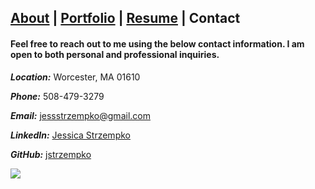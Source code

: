 ## [About](./README.md) | [Portfolio](./portfolio.md) | [Resume](./resume.md) | Contact

#### Feel free to reach out to me using the below contact information. I am open to both personal and professional inquiries.

***Location:*** Worcester, MA 01610

***Phone:*** 508-479-3279

***Email:*** jessstrzempko@gmail.com

***LinkedIn:*** [Jessica Strzempko](https://www.linkedin.com/in/jessica-strzempko/)

***GitHub:*** [jstrzempko](https://github.com/jstrzempko)

![](assets/img/equinox.jpg)
